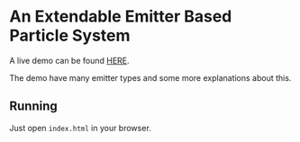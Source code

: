 An Extendable Emitter Based Particle System
==========================

A live demo can be found [HERE](https://topaz1008.github.io/canvas-particle-system/).

The demo have many emitter types and some more explanations about this.

Running
---------

Just open `index.html` in your browser.
